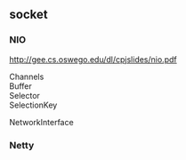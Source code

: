 ## socket


### NIO

http://gee.cs.oswego.edu/dl/cpjslides/nio.pdf

Channels <br>
Buffer  <br>
Selector  <br>
SelectionKey  <br>

NetworkInterface <br>



### Netty


